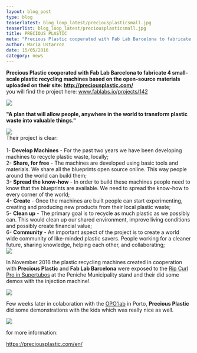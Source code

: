 ```yaml
---
layout: blog_post
type: blog
teaserlatest: blog_loop_latest/preciousplasticsmall.jpg
teaserlist: blog_loop_latest/preciousplasticsmall.jpg
title: PRECIOUS PLASTIC
meta: "Precious Plastic cooperated with Fab Lab Barcelona to fabricate 4 small-scale plastic recycling machines based on the open-source materials."
author: Maria Ustarroz
date: 15/05/2016
category: news
---
```


<strong>Precious Plastic cooperated with Fab Lab Barcelona to fabricate 4 small-scale plastic recycling machines based on the open-source materials uploaded on their site: <a href="https://preciousplastic.com/en">http://preciousplastic.com/</a></strong><br>
you will find the project here: <a href="www.fablabs.io/projects/142">www.fablabs.io/projects/142</a><br>


<img src= "http://www.fablabbcn.org/img/blog/blog_loop_latest/preciousplastic2.jpg" align="middle"> 

<strong>"A plan that will allow people, anywhere in the world to transform plastic waste into valuable things."</strong><br>

<img src= "http://www.fablabbcn.org/img/blog/blog_loop_latest/preciousplastic1.jpg" align="middle"> 
<br>
Their project is clear:<br>
<br>
1- <strong>Develop Machines</strong> - For the past two years we have been developing machines to recycle plastic waste, locally;<br>
2- <strong>Share, for free</strong> - The machines are developed using basic tools and materials. We share all the blueprints open source online. This way people around the world can build them;<br>
3- <strong>Spread the know-how</strong> - In order to build these machines people need to know that the blueprints are available. We need to spread the know-how to every corner of the world;<br>
4- <strong>Create</strong> - Once the machines are built people can start experimenting, creating and producing new products from their local plastic waste;<br>
5- <strong>Clean up</strong> - The primary goal is to recycle as much plastic as we possibly can. This would clean up our shared environment, improve living conditions and possibly create financial value;<br>
6- <strong>Community</strong> - An important aspect of the project is to create a world wide community of like-minded plastic savers. People working for a cleaner future, sharing knowledge, helping each other, and collaborating;<br>

<img src= "http://www.fablabbcn.org/img/blog/blog_loop_latest/preciousplastic3.jpg" align="middle"> 
<br>

In November 2016 the plastic recycling machines created in cooperation with <strong>Precious Plastic</strong> and <strong>Fab Lab Barcelona</strong> were exposed to the  <a href="http://www.worldsurfleague.com/events/2016/mct/1522/meo-rip-curl-pro-portugal">Rip Curl Pro in Supertubos</a>  at the Peniche Municipality stand and their did some demos with the injection machine!.<br>

<img src= "http://www.fablabbcn.org/img/blog/blog_loop_latest/preciousplastic4.jpg" align="middle"> 
<br>

Few weeks later in colaboration with the <a href="http://www.opolab.com/#studio">OPO'lab</a> in Porto, <strong>Precious Plastic</strong> did some demonstrations with the kids which was really nice as well.<br>

<img src= "http://www.fablabbcn.org/img/blog/blog_loop_latest/preciousplastic5.png" align="middle"> 
<br>

for more information: <br>

<a href="https://preciousplastic.com/en">https://preciousplastic.com/en/</a> <br>


